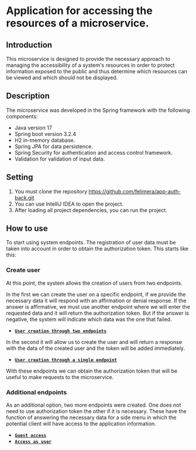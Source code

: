 # Application for accessing the resources of a microservice.

## Introduction

This microservice is designed to provide the necessary approach to managing the accessibility of a system's resources in order to protect information exposed to the public and thus determine which resources can be viewed and which should not be displayed.

## Description

The microservice was developed in the Spring framework with the following components:
* Java version 17
* Spring boot version 3.2.4
* H2 in-memory database.
* Spring JPA for data persistence.
* Spring Security for authentication and access control framework.
* Validation for validation of input data.

## Setting

1. You must clone the repository https://github.com/felimera/app-auth-back.git
2. You can use IntelliJ IDEA to open the project.
3. After loading all project dependencies, you can run the project.

## How to use

To start using system endpoints. The registration of user data must be taken into account in order to obtain the authorization token. This starts like this:

### Create user
At this point, the system allows the creation of users from two endpoints.

In the first we can create the user on a specific endpoint, if we provide the necessary data it will respond with an affirmation or denial response. If the answer is affirmative, we must use another endpoint where we will enter the requested data and it will return the authorization token. But if the answer is negative, the system will indicate which data was the one that failed.

- [**`User creation through two endpoints`**](readmefiles/01-usercreation/README.md)

In the second it will allow us to create the user and will return a response with the data of the created user and the token will be added immediately.

- [**`User creation through a single endpoint`**](readmefiles/02-usercreation/README.md)

With these endpoints we can obtain the authorization token that will be useful to make requests to the microservice.

### Additional endpoints

As an additional option, two more endpoints were created. One does not need to use authorization token the other if it is necessary. These have the function of answering the necessary data for a side menu in which the potential client will have access to the application information.

- [**`Guest access`**](readmefiles/01-accessuser/README.md)
- [**`Access as user`**](readmefiles/02-accessuser/README.md)



